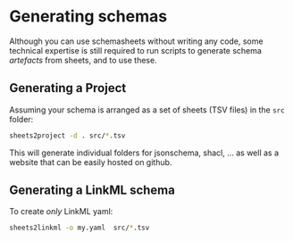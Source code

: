 # Generating schemas

Although you can use schemasheets without writing any code, some
technical expertise is still required to run scripts to generate
schema *artefacts* from sheets, and to use these.

## Generating a Project

Assuming your schema is arranged as a set of sheets (TSV files) in the `src` folder:

```bash
sheets2project -d . src/*.tsv
```

This will generate individual folders for jsonschema, shacl, ... as well as
a website that can be easily hosted on github.

## Generating a LinkML schema

To create *only* LinkML yaml:

```bash
sheets2linkml -o my.yaml  src/*.tsv
```

